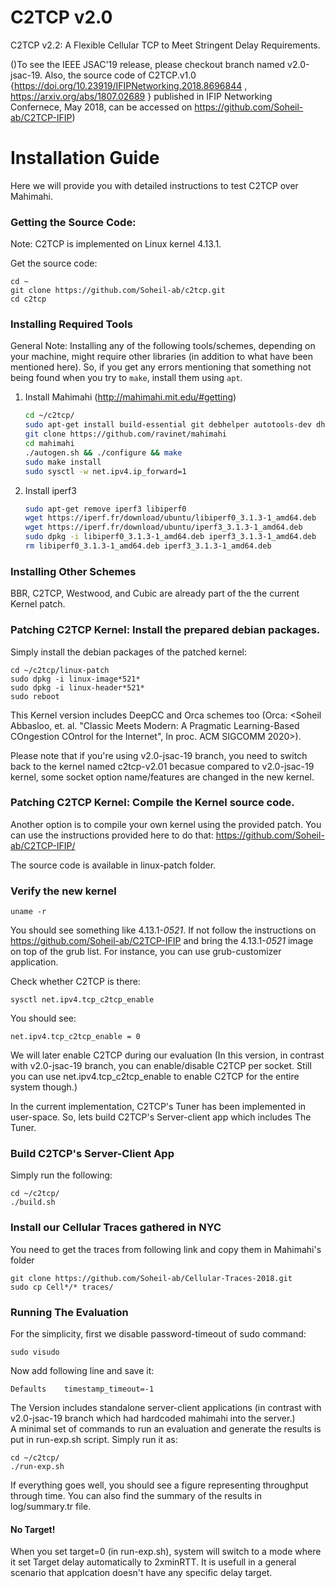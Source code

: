 # C2TCP v2.0

C2TCP v2.2: A Flexible Cellular TCP to Meet Stringent Delay Requirements.

()To see the IEEE JSAC'19 release, please checkout branch named v2.0-jsac-19. Also, the source code of C2TCP.v1.0 {https://doi.org/10.23919/IFIPNetworking.2018.8696844 , https://arxiv.org/abs/1807.02689 } published in IFIP Networking Confernece, May 2018, can be accessed on <https://github.com/Soheil-ab/C2TCP-IFIP>)

Installation Guide
==================

Here we will provide you with detailed instructions to test C2TCP over Mahimahi.

### Getting the Source Code:

Note: C2TCP is implemented on Linux kernel 4.13.1. 

Get the source code:

	cd ~
    git clone https://github.com/Soheil-ab/c2tcp.git
	cd c2tcp

### Installing Required Tools

General Note: Installing any of the following tools/schemes, depending on your machine, might require other libraries (in addition to what have been mentioned here). So, if you get any errors mentioning that something not being found when you try to `make`, install them using `apt`.

1. Install Mahimahi (http://mahimahi.mit.edu/#getting)

	```sh  
	cd ~/c2tcp/
	sudo apt-get install build-essential git debhelper autotools-dev dh-autoreconf iptables protobuf-compiler libprotobuf-dev pkg-config libssl-dev dnsmasq-base ssl-cert libxcb-present-dev libcairo2-dev libpango1.0-dev iproute2 apache2-dev apache2-bin iptables dnsmasq-base gnuplot iproute2 apache2-api-20120211 libwww-perl
	git clone https://github.com/ravinet/mahimahi 
	cd mahimahi
	./autogen.sh && ./configure && make
	sudo make install
	sudo sysctl -w net.ipv4.ip_forward=1
	```

2. Install iperf3

	```sh
    sudo apt-get remove iperf3 libiperf0
    wget https://iperf.fr/download/ubuntu/libiperf0_3.1.3-1_amd64.deb
    wget https://iperf.fr/download/ubuntu/iperf3_3.1.3-1_amd64.deb
    sudo dpkg -i libiperf0_3.1.3-1_amd64.deb iperf3_3.1.3-1_amd64.deb
    rm libiperf0_3.1.3-1_amd64.deb iperf3_3.1.3-1_amd64.deb
	```

### Installing Other Schemes 

BBR, C2TCP, Westwood, and Cubic are already part of the the current Kernel patch.

### Patching C2TCP Kernel: Install the prepared debian packages.

Simply install the debian packages of the patched kernel:

    cd ~/c2tcp/linux-patch
    sudo dpkg -i linux-image*521*
    sudo dpkg -i linux-header*521*
    sudo reboot 

This Kernel version includes DeepCC and Orca schemes too (Orca: <Soheil Abbasloo, et. al. "Classic Meets Modern: A Pragmatic Learning-Based COngestion COntrol for the Internet", In proc. ACM SIGCOMM 2020>). 

Please note that if you're using v2.0-jsac-19 branch, you need to switch back to the kernel named c2tcp-v2.01 becasue compared to v2.0-jsac-19 kernel, some socket option name/features are changed in the new kernel.

### Patching C2TCP Kernel: Compile the Kernel source code.

Another option is to compile your own kernel using the provided patch. You can use the instructions provided here to do that: https://github.com/Soheil-ab/C2TCP-IFIP/

The source code is available in linux-patch folder.

### Verify the new kernel

	uname -r

You should see something like 4.13.1-*0521*. If not follow the instructions on https://github.com/Soheil-ab/C2TCP-IFIP and bring the 4.13.1-*0521* image on top of the grub list. For instance, you can use grub-customizer application.
	
Check whether C2TCP is there:
	

	sysctl net.ipv4.tcp_c2tcp_enable

	
You should see:
	
	net.ipv4.tcp_c2tcp_enable = 0
	
We will later enable C2TCP during our evaluation (In this version, in contrast with v2.0-jsac-19 branch, you can enable/disable C2TCP per socket. Still you can use net.ipv4.tcp_c2tcp_enable to enable C2TCP for the entire system though.)

In the current implementation, C2TCP's Tuner has been implemented in user-space. So, lets build C2TCP's Server-client app which includes The Tuner.  

### Build C2TCP's Server-Client App
Simply run the following:

    cd ~/c2tcp/
    ./build.sh

### Install our Cellular Traces gathered in NYC
You need to get the traces from following link and copy them in Mahimahi's folder

    git clone https://github.com/Soheil-ab/Cellular-Traces-2018.git    
    sudo cp Cell*/* traces/

### Running The Evaluation

For the simplicity, first we disable password-timeout of sudo command:

	sudo visudo

Now add following line and save it:

	Defaults    timestamp_timeout=-1	

The Version includes standalone server-client applications (in contrast with v2.0-jsac-19 branch which had hardcoded mahimahi into the server.)  
A minimal set of commands to run an evaluation and generate the results is put in run-exp.sh script. 
Simply run it as:

    cd ~/c2tcp/
	./run-exp.sh

If everything goes well, you should see a figure representing throughput through time. You can also find the summary of the results in log/summary.tr file.

#### No Target!
When you set target=0 (in run-exp.sh), system will switch to a mode where it set Target delay automatically to 2xminRTT. It is usefull in a general scenario that applcation doesn't have any specific delay target.

